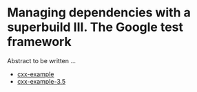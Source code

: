 # Managing dependencies with a superbuild III. The Google test framework

Abstract to be written ...

- [cxx-example](cxx-example/)
- [cxx-example-3.5](cxx-example-3.5/)
